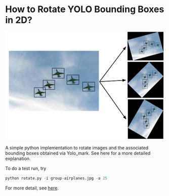 # How to Rotate YOLO Bounding Boxes in 2D?

![Rotated Images and boounding boxes.](rotated_bbox.jpg)

A simple python implementation to rotate images and the associated bounding boxes obtained 
via Yolo_mark. See here for a more detailed explanation.

To do a test run, try

```python
python rotate.py -i group-airplanes.jpg -a 25
```

For more detail, see [here](https://usmanr149.github.io/urmlblog/rotate_yolo_bbox/).